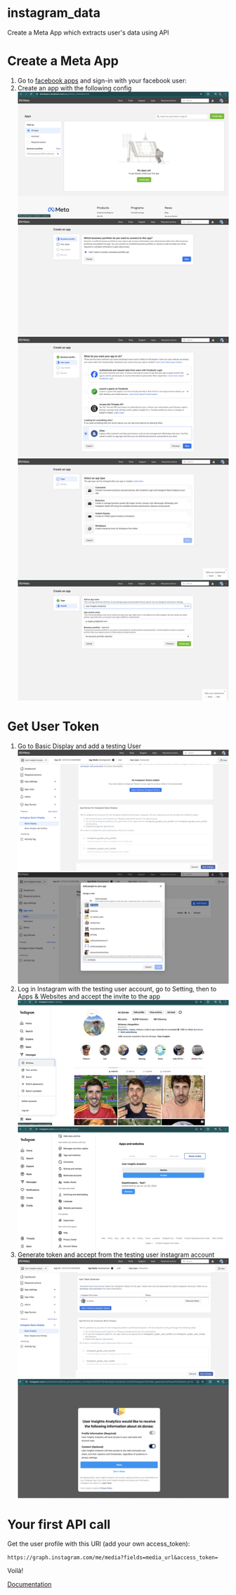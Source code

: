 # instagram_data
Create a Meta App which extracts user's data using API
# Create a Meta App

1. Go to [facebook apps](https://developers.facebook.com/apps) and sign-in with your facebook user:
2. Create an app with the following config
   ![pic](fb_1.png)
   ![pic](fb_2.png)
   ![pic](fb_3.png)
   ![pic](fb_4.png)
   ![pic](fb_5.png)

# Get User Token

1. Go to Basic Display and add a testing User
   ![pic](fb_8.png)
   ![pic](fb_9.png)
3. Log in Instagram with the testing user account, go to Setting, then to Apps & Websites and accept the invite to the app
   ![pic](fb_10.png)
   ![pic](fb_11.png)
4. Generate token and accept from the testing user instagram account
![pic](fb_12.png)
![pic](fb_13.png)
# Your first API call

Get the user profile with this URl (add your own access_token):
```
https://graph.instagram.com/me/media?fields=media_url&access_token=
```
Voilà!

[Documentation](https://developers.facebook.com/docs/instagram-basic-display-api/guides/getting-profiles-and-media)
